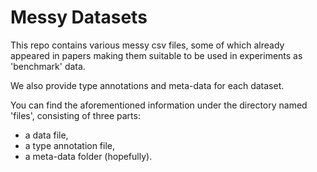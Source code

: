 # Messy Datasets
This repo contains various messy csv files, some of which already appeared in papers making them suitable to be used in experiments as 'benchmark' data.

We also provide type annotations and meta-data for each dataset.

You can find the aforementioned information under the directory named 'files', consisting of three parts:
- a data file, 
- a type annotation file, 
- a meta-data folder (hopefully).
